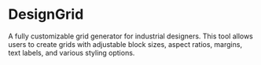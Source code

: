 # DesignGrid
A fully customizable grid generator for industrial designers. This tool allows users to create grids with adjustable block sizes, aspect ratios, margins, text labels, and various styling options.
